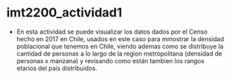 # imt2200_actividad1

-   En esta actividad se puede visualizar los datos dados por el Censo hecho en 2017 en Chile, usados en este caso para mmostrar la densidad poblacional que tenemos en Chile, viendo ademas como se distribuye la cantidad de personas a lo largo de la region metropolitana (densidad de personas x manzana) y revisando como están tambien los rangos etarios del país distribuidos. 
